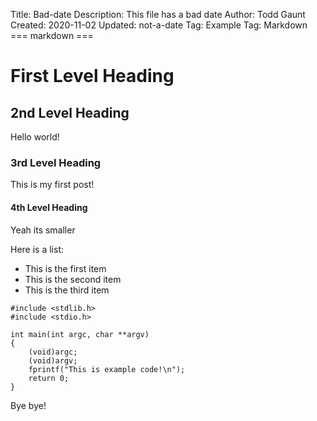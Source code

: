 Title: Bad-date
Description: This file has a bad date
Author: Todd Gaunt
Created: 2020-11-02
Updated: not-a-date
Tag: Example
Tag: Markdown
=== markdown ===
# First Level Heading

## 2nd Level Heading
Hello world!

### 3rd Level Heading
This is my first post!

#### 4th Level Heading
Yeah its smaller

Here is a list:

* This is the first item
* This is the second item
* This is the third item

```
#include <stdlib.h>
#include <stdio.h>

int main(int argc, char **argv)
{
    (void)argc;
    (void)argv;
    fprintf("This is example code!\n");
    return 0;
}
```

Bye bye!
